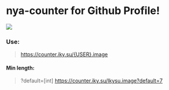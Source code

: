 # nya-counter for Github Profile!

<img src="https://counter.iky.su/ikysu.image" />

### Use:
> https://counter.iky.su/{USER}.image

#### Min length:
> ?default=[int]
> https://counter.iky.su/Ikysu.image?default=7
